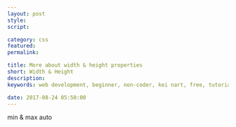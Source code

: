 ```yaml
---
layout: post
style:
script:

category: css
featured:
permalink:

title: More about width & height properties
short: Width & Height
description:
keywords: web development, beginner, non-coder, kei nart, free, tutorial, coding, programming, code nart, html, css, size, properties, width, height, min-width, max-width, min-height, max-height, auto

date: 2017-08-24 05:50:00
---
```


min & max
auto
